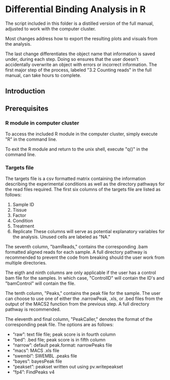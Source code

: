 # Differential Binding Analysis in R

The script included in this folder is a distilled version of the full manual, adjusted to work with the computer cluster.

Most changes address how to export the resulting plots and visuals from the analysis.

The last change differentiates the object name that information is saved under, during each step. 
Doing so ensures that the user doesn't accidentally overwrite an object with errors or incorrect information.
The first major step of the process, labeled "3.2 Counting reads" in the full manual, can take hours to complete.

## Introduction
## Prerequisites
### R module in computer cluster
To access the included R module in the computer cluster, simply execute "R" in the command line.

To exit the R module and return to the unix shell, execute "q()" in the command line.

### Targets file
The targets file is a csv formatted matrix containing the information describing the experimental conditions as well as the directory pathways for the read files required.
The first six columns of the targets file are listed as follows:
1. Sample ID
2. Tissue
3. Factor
4. Condition
5. Treatment
6. Replicate
These columns will serve as potential explanatory variables for the analysis. Unused cells are labeled as "NA."

The seventh column, "bamReads," contains the corresponding .bam formatted aligned reads for each sample. A full directory pathway is recommended to prevent the code from breaking should the user work from multiple directories. 

The eigth and ninth columns are only applicable if the user has a control bam file for the samples. In which case, "ControlID" will contain the ID's and "bamControl" will contain the file.

The tenth column, "Peaks," contains the peak file for the sample. The user can choose to use one of either the .narrowPeak, .xls, or .bed files from the output of the MACS2 function from the previous step. A full directory pathway is recommended.

The eleventh and final column, "PeakCaller," denotes the format of the corresponding peak file. The options are as follows:
* “raw”: text file file; peak score is in fourth column
* “bed”: .bed file; peak score is in fifth column
* “narrow”: default peak.format: narrowPeaks file
* “macs”: MACS .xls file
* “swembl”: SWEMBL .peaks file
* “bayes”: bayesPeak file
* “peakset”: peakset written out using pv.writepeakset
* “fp4”: FindPeaks v4
